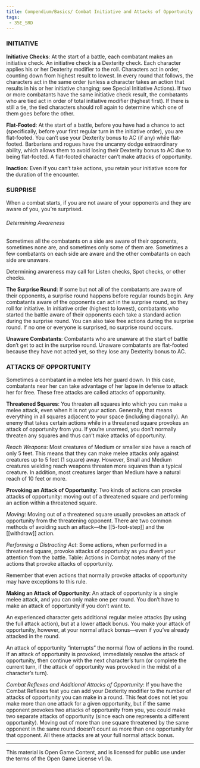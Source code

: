 ```yaml
---
title: Compendium/Basics/ Combat Initiative and Attacks of Opportunity
tags:
 - 35E_SRD
---
```




### INITIATIVE


**Initiative Checks**: At the start of a battle, each combatant makes an initiative check. An initiative check is a Dexterity check. Each character applies his or her Dexterity modifier to the roll. Characters act in order, counting down from highest result to lowest. In every round that follows, the characters act in the same order (unless a character takes an action that results in his or her initiative changing; see Special Initiative Actions). If two or more combatants have the same initiative check result, the combatants who are tied act in order of total initiative modifier (highest first). If there is still a tie, the tied characters should roll again to determine which one of them goes before the other.

**Flat-Footed**: At the start of a battle, before you have had a chance to act (specifically, before your first regular turn in the initiative order), you are flat-footed. You can’t use your Dexterity bonus to AC (if any) while flat-footed. Barbarians and rogues have the uncanny dodge extraordinary ability, which allows them to avoid losing their Dexterity bonus to AC due to being flat-footed. A flat-footed character can’t make attacks of opportunity.

**Inaction**: Even if you can’t take actions, you retain your initiative score for the duration of the encounter.

### SURPRISE

When a combat starts, if you are not aware of your opponents and they are aware of you, you’re surprised.

###### Determining Awareness

Sometimes all the combatants on a side are aware of their opponents, sometimes none are, and sometimes only some of them are. Sometimes a few combatants on each side are aware and the other combatants on each side are unaware.

Determining awareness may call for Listen checks, Spot checks, or other checks.

**The Surprise Round**: If some but not all of the combatants are aware of their opponents, a surprise round happens before regular rounds begin. Any combatants aware of the opponents can act in the surprise round, so they roll for initiative. In initiative order (highest to lowest), combatants who started the battle aware of their opponents each take a standard action during the surprise round. You can also take free actions during the surprise round. If no one or everyone is surprised, no surprise round occurs.

**Unaware Combatants**: Combatants who are unaware at the start of battle don’t get to act in the surprise round. Unaware combatants are flat-footed because they have not acted yet, so they lose any Dexterity bonus to AC.

### ATTACKS OF OPPORTUNITY

Sometimes a combatant in a melee lets her guard down. In this case, combatants near her can take advantage of her lapse in defense to attack her for free. These free attacks are called attacks of opportunity.

**Threatened Squares**: You threaten all squares into which you can make a melee attack, even when it is not your action. Generally, that means everything in all squares adjacent to your space (including diagonally). An enemy that takes certain actions while in a threatened square provokes an attack of opportunity from you. If you’re unarmed, you don’t normally threaten any squares and thus can’t make attacks of opportunity.

_Reach Weapons_: Most creatures of Medium or smaller size have a reach of only 5 feet. This means that they can make melee attacks only against creatures up to 5 feet (1 square) away. However, Small and Medium creatures wielding reach weapons threaten more squares than a typical creature. In addition, most creatures larger than Medium have a natural reach of 10 feet or more.

**Provoking an Attack of Opportunity**: Two kinds of actions can provoke attacks of opportunity: moving out of a threatened square and performing an action within a threatened square.

_Moving_: Moving out of a threatened square usually provokes an attack of opportunity from the threatening opponent. There are two common methods of avoiding such an attack—the [[5-foot-step]] and the [[withdraw]] action.

_Performing a Distracting Act_: Some actions, when performed in a threatened square, provoke attacks of opportunity as you divert your attention from the battle. Table: Actions in Combat notes many of the actions that provoke attacks of opportunity.

Remember that even actions that normally provoke attacks of opportunity may have exceptions to this rule.

**Making an Attack of Opportunity**: An attack of opportunity is a single melee attack, and you can only make one per round. You don’t have to make an attack of opportunity if you don’t want to.

An experienced character gets additional regular melee attacks (by using the full attack action), but at a lower attack bonus. You make your attack of opportunity, however, at your normal attack bonus—even if you’ve already attacked in the round.

An attack of opportunity “interrupts” the normal flow of actions in the round. If an attack of opportunity is provoked, immediately resolve the attack of opportunity, then continue with the next character’s turn (or complete the current turn, if the attack of opportunity was provoked in the midst of a character’s turn).

_Combat Reflexes and Additional Attacks of Opportunity_: If you have the Combat Reflexes feat you can add your Dexterity modifier to the number of attacks of opportunity you can make in a round. This feat does not let you make more than one attack for a given opportunity, but if the same opponent provokes two attacks of opportunity from you, you could make two separate attacks of opportunity (since each one represents a different opportunity). Moving out of more than one square threatened by the same opponent in the same round doesn’t count as more than one opportunity for that opponent. All these attacks are at your full normal attack bonus.



---



This material is Open Game Content, and is licensed for public use under the terms of the Open Game License v1.0a.

